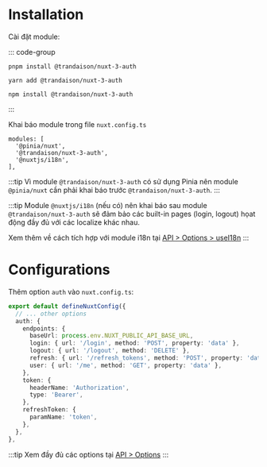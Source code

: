 # Installation

Cài đặt module:

::: code-group

```pnpm
pnpm install @trandaison/nuxt-3-auth
```
```yarn
yarn add @trandaison/nuxt-3-auth
```
```npm
npm install @trandaison/nuxt-3-auth
```

:::

Khai báo module trong file `nuxt.config.ts`

```js{4}
modules: [
  '@pinia/nuxt',
  '@trandaison/nuxt-3-auth',
  '@nuxtjs/i18n',
],
```

:::tip
Vì module `@trandaison/nuxt-3-auth` có sử dụng Pinia nên module `@pinia/nuxt` cần phải khai báo trước `@trandaison/nuxt-3-auth`.
:::

:::tip
Module `@nuxtjs/i18n` (nếu có) nên khai báo sau module `@trandaison/nuxt-3-auth` sẽ đảm bảo các built-in pages (login, logout) họat động đầy đủ với các localize khác nhau.

Xem thêm về cách tích hợp với module i18n tại [API > Options > useI18n](/api/options#usei18n)
:::

# Configurations

Thêm option `auth` vào `nuxt.config.ts`:

```ts
export default defineNuxtConfig({
  // ... other options
  auth: {
    endpoints: {
      baseUrl: process.env.NUXT_PUBLIC_API_BASE_URL,
      login: { url: '/login', method: 'POST', property: 'data' },
      logout: { url: '/logout', method: 'DELETE' },
      refresh: { url: '/refresh_tokens', method: 'POST', property: 'data' },
      user: { url: '/me', method: 'GET', property: 'data' },
    },
    token: {
      headerName: 'Authorization',
      type: 'Bearer',
    },
    refreshToken: {
      paramName: 'token',
    },
  },
},
```

:::tip
Xem đầy đủ các options tại [API > Options](#)
:::
